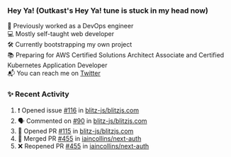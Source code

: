 ### Hey Ya! (Outkast's Hey Ya! tune is stuck in my head now)

💼 Previously worked as a DevOps engineer  
💻 Mostly self-taught web developer  
🛠️ Currently bootstrapping my own project  
📚 Preparing for AWS Certified Solutions Architect Associate and Certified Kubernetes Application Developer  
📬 You can reach me on [Twitter](https://twitter.com/LoriKarikari)  

### ✨ Recent Activity

<!--START_SECTION:activity-->
1. ❗️ Opened issue [#116](https://github.com//blitz-js/blitzjs.com/issues/116) in [blitz-js/blitzjs.com](https://github.com//blitz-js/blitzjs.com)
2. 🗣 Commented on [#90](https://github.com//blitz-js/blitzjs.com/issues/90) in [blitz-js/blitzjs.com](https://github.com//blitz-js/blitzjs.com)
3. 💪 Opened PR [#115](https://github.com//blitz-js/blitzjs.com/pull/115) in [blitz-js/blitzjs.com](https://github.com//blitz-js/blitzjs.com)
4. 🎉 Merged PR [#455](https://github.com//iaincollins/next-auth/pull/455) in [iaincollins/next-auth](https://github.com//iaincollins/next-auth)
5. ❌ Reopened PR [#455](https://github.com//iaincollins/next-auth/pull/455) in [iaincollins/next-auth](https://github.com//iaincollins/next-auth)
<!--END_SECTION:activity-->
